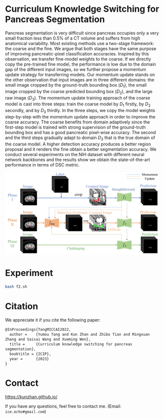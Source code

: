 # Curriculum Knowledge Switching for Pancreas Segmentation
Pancreas segmentation is very difficult since pancreas occupies only a very small fraction less than 0.5\% of a CT volume and suffers from high anatomical variability. Most existing methods use a two-stage framework: the coarse and the fine. We argue that both stages have the same purpose of improving pancreatic-pixel classification accuracies. Inspired by this observation, we transfer fine-model weights to the coarse. If we directly copy the pre-trained fine model, the performance is low due to the domain gap of the different input images, so we further propose a momentum update strategy for transferring models. Our momentum update stands on the other observation that input images are in three different domains: the small image cropped by the ground-truth bounding box ($D_1$), the small image cropped by the coarse predicted bounding box ($D_2$), and the large raw image ($D_3$). The momentum update training approach of the coarse model is cast into three steps: train the coarse model by $D_1$ firstly, by $D_2$ secondly, and by $D_3$ thirdly. In the three steps, we copy the model weights step-by-step with the momentum update approach in order to improve the coarse accuracy. The coarse benefits from domain adaptively since the first-step model is trained with strong supervision of the ground-truth bounding box and has a good pancreatic pixel-wise accuracy. The second and the third steps gradually adapt to domain $D_3$ that is the true domain of the coarse model. A higher detection accuracy produces a better region proposal and it renders the fine obtain a better segmentation accuracy. We conduct several experiments on the NIH dataset with different neural network backbones and the results show we obtain the state-of-the-art performance in terms of DSC metric.

![](pancreas.jpg)


# Experiment
```sh
bash f2.sh
```

# Citation
We appreciate it if you cite the following paper:
```
@InProceedings{TangMICCAI2022,
  author =    {Yumou Tang and Kun Zhan and Zhibo Tian and Mingxuan Zhang and Saisai Wang and Xueming Wen},
  title =     {Curriculum knowledge switching for pancreas segmentation},
  booktitle = {ICIP},
  year =      {2023}
}

```

# Contact
https://kunzhan.github.io/

If you have any questions, feel free to contact me. (Email: `ice.echo#gmail.com`)
